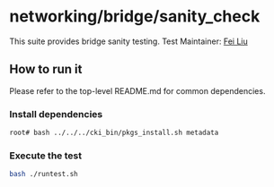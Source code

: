 # networking/bridge/sanity_check
This suite provides bridge sanity testing.
Test Maintainer: [Fei Liu](mailto:feliu@redhat.com)

## How to run it
Please refer to the top-level README.md for common dependencies.

### Install dependencies
```bash
root# bash ../../../cki_bin/pkgs_install.sh metadata
```

### Execute the test
```bash
bash ./runtest.sh
```
